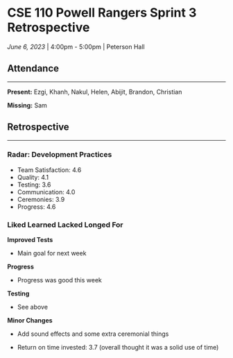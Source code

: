 # CSE 110 Powell Rangers Sprint 3 Retrospective
*June 6, 2023* | 4:00pm - 5:00pm | Peterson Hall

## Attendance
___
**Present:** Ezgi, Khanh, Nakul, Helen, Abijit, Brandon, Christian

**Missing:** Sam

## Retrospective
___
### Radar: Development Practices

- Team Satisfaction: 4.6
- Quality: 4.1
- Testing: 3.6
- Communication: 4.0
- Ceremonies: 3.9
- Progress: 4.6

### Liked Learned Lacked Longed For

**Improved Tests** <br>
- Main goal for next week

**Progress** <br>
- Progress was good this week

**Testing** <br>
- See above

**Minor Changes** <br>
- Add sound effects and some extra ceremonial things

- Return on time invested: 3.7 (overall thought it was a solid use of time)



